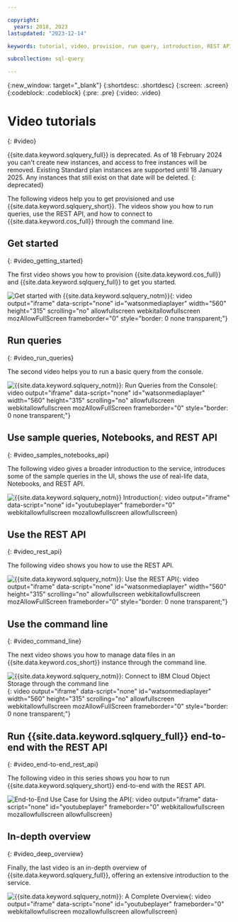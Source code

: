 ```yaml
---

copyright:
  years: 2018, 2023
lastupdated: "2023-12-14"

keywords: tutorial, video, provision, run query, introduction, REST API, command line

subcollection: sql-query

---
```


{:new_window: target="_blank"}
{:shortdesc: .shortdesc}
{:screen: .screen}
{:codeblock: .codeblock}
{:pre: .pre}
{:video: .video}

# Video tutorials
{: #video}

{{site.data.keyword.sqlquery_full}} is deprecated. As of 18 February 2024 you can't create new instances, and access to free instances will be removed. Existing Standard plan instances are supported until 18 January 2025. Any instances that still exist on that date will be deleted.
{: deprecated}

The following videos help you to get provisioned and use {{site.data.keyword.sqlquery_short}}. The videos show you how to run queries, use the REST API, and how to connect to {{site.data.keyword.cos_full}} through the command line.

## Get started
{: #video_getting_started}

The first video shows you how to provision {{site.data.keyword.cos_full}} and {{site.data.keyword.sqlquery_full}} to get you started.

![Get started with {{site.data.keyword.sqlquery_notm}}](https://video.ibm.com/embed/channel/23952663/video/csq-provision){: video output="iframe" data-script="none" id="watsonmediaplayer" width="560" height="315" scrolling="no" allowfullscreen webkitallowfullscreen mozAllowFullScreen frameborder="0" style="border: 0 none transparent;"}

## Run queries
{: #video_run_queries}

The second video helps you to run a basic query from the console.

![{{site.data.keyword.sqlquery_notm}}: Run Queries from the Console](https://video.ibm.com/embed/channel/23952663/video/csq-run-queries){: video output="iframe" data-script="none" id="watsonmediaplayer" width="560" height="315" scrolling="no" allowfullscreen webkitallowfullscreen mozAllowFullScreen frameborder="0" style="border: 0 none transparent;"}

## Use sample queries, Notebooks, and REST API
{: #video_samples_notebooks_api}

The following video gives a broader introduction to the service, introduces some of the sample queries in the UI, shows the use of real-life data, Notebooks, and REST API.

![{{site.data.keyword.sqlquery_notm}} Introduction](https://www.youtube.com/embed/s-FznfHJpoU){: video output="iframe" data-script="none" id="youtubeplayer" frameborder="0" webkitallowfullscreen mozallowfullscreen allowfullscreen}

## Use the REST API
{: #video_rest_api}

The following video shows you how to use the REST API.

![{{site.data.keyword.sqlquery_notm}}: Use the REST API](https://video.ibm.com/embed/channel/23952663/video/csq-rest-api){: video output="iframe" data-script="none" id="watsonmediaplayer" width="560" height="315" scrolling="no" allowfullscreen webkitallowfullscreen mozAllowFullScreen frameborder="0" style="border: 0 none transparent;"}

## Use the command line
{: #video_command_line}

The next video shows you how to manage data files in an {{site.data.keyword.cos_short}} instance through the command line.

![{{site.data.keyword.sqlquery_notm}}: Connect to IBM Cloud Object Storage through the command line](https://video.ibm.com/embed/channel/23952663/video/csq-connect-cos){: video output="iframe" data-script="none" id="watsonmediaplayer" width="560" height="315" scrolling="no" allowfullscreen webkitallowfullscreen mozAllowFullScreen frameborder="0" style="border: 0 none transparent;"}

## Run {{site.data.keyword.sqlquery_full}} end-to-end with the REST API
{: #video_end-to-end_rest_api}

The following video in this series shows you how to run {{site.data.keyword.sqlquery_short}} end-to-end with the REST API.

![End-to-End Use Case for Using the API](https://www.youtube.com/embed/yX-8_jTiAuo?list=PLzpeuWUENMK2R9CqhF0eJDSxfPBi6JeXA){: video output="iframe" data-script="none" id="youtubeplayer" frameborder="0" webkitallowfullscreen mozallowfullscreen allowfullscreen}

## In-depth overview
{: #video_deep_overview}

Finally, the last video is an in-depth overview of {{site.data.keyword.sqlquery_full}}, offering an extensive introduction to the service.

![{{site.data.keyword.sqlquery_notm}}: A Complete Overview](https://www.youtube.com/embed/HTcfM0AbAmc){: video output="iframe" data-script="none" id="youtubeplayer" frameborder="0" webkitallowfullscreen mozallowfullscreen allowfullscreen}
